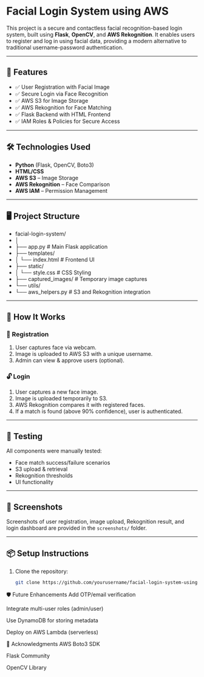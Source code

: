 # Facial Login System using AWS

This project is a secure and contactless facial recognition-based login system, built using **Flask**, **OpenCV**, and **AWS Rekognition**. It enables users to register and log in using facial data, providing a modern alternative to traditional username-password authentication.

---

## 🔧 Features

- ✅ User Registration with Facial Image
- ✅ Secure Login via Face Recognition
- ✅ AWS S3 for Image Storage
- ✅ AWS Rekognition for Face Matching
- ✅ Flask Backend with HTML Frontend
- ✅ IAM Roles & Policies for Secure Access

---

## 🛠️ Technologies Used

- **Python** (Flask, OpenCV, Boto3)
- **HTML/CSS**
- **AWS S3** – Image Storage
- **AWS Rekognition** – Face Comparison
- **AWS IAM** – Permission Management

---

## 🖥️ Project Structure
- facial-login-system/
- │
- ├── app.py # Main Flask application
- ├── templates/
- │ └── index.html # Frontend UI
- ├── static/
- │ └── style.css # CSS Styling
- ├── captured_images/ # Temporary image captures
- └── utils/
- └── aws_helpers.py # S3 and Rekognition integration


---

## 🚀 How It Works

### 🔐 Registration
1. User captures face via webcam.
2. Image is uploaded to AWS S3 with a unique username.
3. Admin can view & approve users (optional).

### 🔓 Login
1. User captures a new face image.
2. Image is uploaded temporarily to S3.
3. AWS Rekognition compares it with registered faces.
4. If a match is found (above 90% confidence), user is authenticated.

---

## 🧪 Testing

All components were manually tested:
- Face match success/failure scenarios
- S3 upload & retrieval
- Rekognition thresholds
- UI functionality

---

## 📸 Screenshots

Screenshots of user registration, image upload, Rekognition result, and login dashboard are provided in the `screenshots/` folder.

---

## 📦 Setup Instructions

1. Clone the repository:
   ```bash
   git clone https://github.com/yourusername/facial-login-system-using-aws.git
🛡️ Future Enhancements
Add OTP/email verification

Integrate multi-user roles (admin/user)

Use DynamoDB for storing metadata

Deploy on AWS Lambda (serverless)

🤝 Acknowledgments
AWS Boto3 SDK

Flask Community

OpenCV Library

